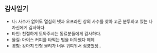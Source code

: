 ## 감사일기
- 나: 사수가 없어도 열심히 넷과 오프라인 상의 사수를 찾아 고군 분투하고 있는 나 자신에게 감사하다.
- 타인: 친절하게 도와주시는 동료분들에게 감사하다.
- 물질: 아이스 커피를 타먹는 법을 터득했다 헤헤
- 경험: 강아지 인형 몰리가 너무 귀여워서 심쿵했당..
